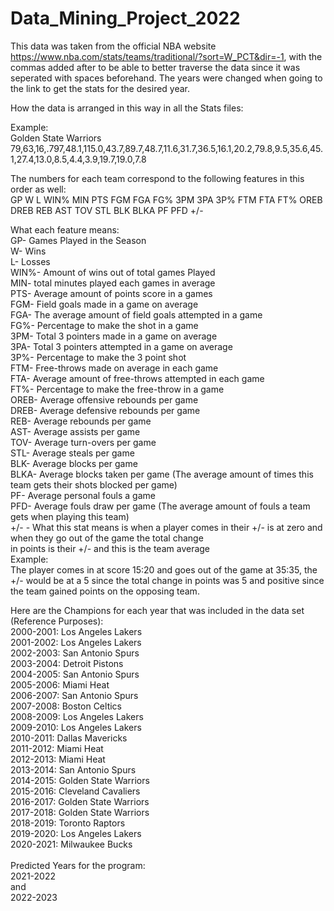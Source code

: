 # Data_Mining_Project_2022
This data was taken from the official NBA website https://www.nba.com/stats/teams/traditional/?sort=W_PCT&dir=-1, with the commas added after to be able to
    better traverse the data since it was seperated with spaces beforehand. The years were changed when going to the link to get the stats for the desired year.

How the data is arranged in this way in all the Stats files:<br>
<Team>
<Team Stats>
    
Example:<br>
    Golden State Warriors<br>
    79,63,16,.797,48.1,115.0,43.7,89.7,48.7,11.6,31.7,36.5,16.1,20.2,79.8,9.5,35.6,45.1,27.4,13.0,8.5,4.4,3.9,19.7,19.0,7.8<br>
    
The numbers for each team correspond to the following features in this order as well:<br>
GP W L WIN% MIN PTS FGM FGA FG% 3PM 3PA 3P% FTM FTA FT% OREB DREB REB AST TOV STL BLK BLKA PF PFD +/-<br>

What each feature means:<br>
    GP- Games Played in the Season<br>
    W- Wins<br>
    L- Losses<br>
    WIN%- Amount of wins out of total games Played<br>
    MIN- total minutes played each games in average<br>
    PTS- Average amount of points score in a games<br>
    FGM- Field goals made in a game on average<br>
    FGA- The average amount of field goals attempted in a game<br>
    FG%- Percentage to make the shot in a game<br>
    3PM- Total 3 pointers made in a game on average<br>
    3PA- Total 3 pointers attempted in a game on average<br>
    3P%- Percentage to make the 3 point shot<br>
    FTM- Free-throws made on average in each game<br>
    FTA- Average amount of free-throws attempted in each game<br>
    FT%- Percentage to make the free-throw in a game<br>
    OREB- Average offensive rebounds per game<br>
    DREB- Average defensive rebounds per game<br>
    REB- Average rebounds per game<br>
    AST- Average assists per game<br>
    TOV- Average turn-overs per game<br>
    STL- Average steals per game<br>
    BLK- Average blocks per game<br>
    BLKA- Average blocks taken per game (The average amount of times this team gets their shots blocked per game)<br>
    PF- Average personal fouls a game<br>
    PFD- Average fouls draw per game (The average amount of fouls a team gets when playing this team)<br>
    +/- - What this stat means is when a player comes in their +/- is at zero and when they go out of the game the total change<br>
            in points is their +/- and this is the team average<br>
            Example:<br>
                The player comes in at score 15:20 and goes out of the game at 35:35, the +/- would be at a 5 since the total change in points was 5 and positive since the team gained points on the opposing team.<br>

Here are the Champions for each year that was included in the data set (Reference Purposes):<br>
2000-2001: Los Angeles Lakers<br>
2001-2002: Los Angeles Lakers<br>
2002-2003: San Antonio Spurs<br>
2003-2004: Detroit Pistons<br>
2004-2005: San Antonio Spurs<br>
2005-2006: Miami Heat<br>
2006-2007: San Antonio Spurs<br>
2007-2008: Boston Celtics<br>
2008-2009: Los Angeles Lakers<br>
2009-2010: Los Angeles Lakers<br>
2010-2011: Dallas Mavericks<br>
2011-2012: Miami Heat<br>
2012-2013: Miami Heat<br>
2013-2014: San Antonio Spurs<br>
2014-2015: Golden State Warriors<br>
2015-2016: Cleveland Cavaliers<br>
2016-2017: Golden State Warriors<br>
2017-2018: Golden State Warriors<br>
2018-2019: Toronto Raptors<br>
2019-2020: Los Angeles Lakers<br>
2020-2021: Milwaukee Bucks<br>
<br>
Predicted Years for the program:<br>
2021-2022<br>
and<br>
2022-2023
